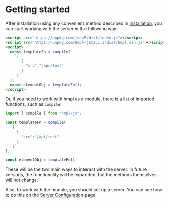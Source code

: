 # Getting started

After installation using any convenient method described in [Installation](/installation.md), you can start working with the server in the following way:

```html
<script src="https://unpkg.com/json5/dist/index.js"></script>
<script src="https://unpkg.com/hmpl-js@2.1.3/dist/hmpl.min.js"></script>
<script>
  const templateFn = compile(
    `{ 
       {
         "src":"/api/test" 
       } 
     }`
  );
  const elementObj = templateFn();
</script>
```

Or, if you need to work with hmpl as a module, there is a list of imported functions, such as `compile`:

```javascript
import { compile } from "hmpl-js";

const templateFn = compile(
  `{ 
     {
       "src":"/api/test" 
     } 
   }`
);

const elementObj = templateFn();
```

These will be the two main ways to interact with the server. In future versions, the functionality will be expanded, but the methods themselves will not change.

Also, to work with the module, you should set up a server. You can see how to do this on the [Server Configuration](/server-configuration.md) page.
